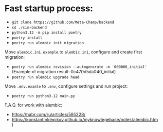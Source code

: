 # Fast startup process:

- `git clone https://github.com/Meta-Champ/backend`
- `cd ./sim-backend`
- `python3.12 -m pip install poetry`
- `poetry install`
- `poetry run alembic init migration`

Move `alembic.ini.example` to `alembic.ini`, configure and create first migration:
- `poetry run alembic revision --autogenerate -m '000000_initial'`
(Example of migration result: 0c470d5da040_initial)
- `poetry run alembic upgrade head`

Move `.env.examle` to `.env`, configure settings and run project:
- `poetry run python3.12 main.py`

F.A.Q. for work with alembic:
- https://habr.com/ru/articles/585228/
- https://konstantinklepikov.github.io/myknowlegebase/notes/alembic.html
